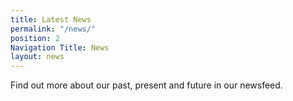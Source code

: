 ```yaml
---
title: Latest News
permalink: "/news/"
position: 2
Navigation Title: News
layout: news
---
```


Find out more about our past, present and future in our newsfeed.
